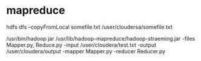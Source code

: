 # mapreduce
hdfs dfs –copyFromLocal somefile.txt /user/cloudersa/somefile.txt

/usr/bin/hadoop jar /usr/lib/hadoop-mapreduce/hadoop-straeming.jar -files Mapper.py, Reduce.py -input /user/cloudera/test.txt -output /user/cloudera/output -mapper Mapper.py -reducer Reducer.py
